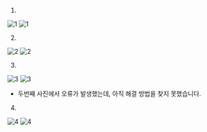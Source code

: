 1.
![1](./img/1.1.png)
![1](./img/1.2.png)

2.
![2](./img/1.3.png)
![2](./img/1.4.png)

3.
![3](./img/1.5.png)
![3](./img/1.8.png)

- 두번째 사진에서 오류가 발생했는데, 아직 해결 방법을 찾지 못했습니다. 


4.
![4](./img/1.6.png)
![4](./img/1.7.png)





